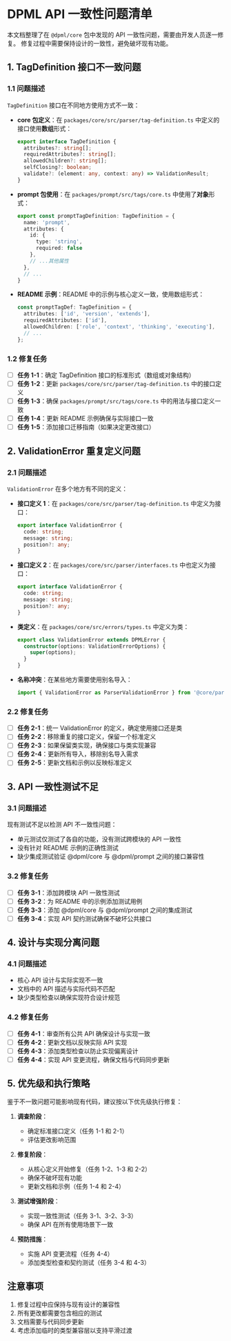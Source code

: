 # DPML API 一致性问题清单

本文档整理了在 `@dpml/core` 包中发现的 API 一致性问题，需要由开发人员逐一修复。
修复过程中需要保持设计的一致性，避免破坏现有功能。

## 1. TagDefinition 接口不一致问题

### 1.1 问题描述

`TagDefinition` 接口在不同地方使用方式不一致：

- **core 包定义**：在 `packages/core/src/parser/tag-definition.ts` 中定义的接口使用**数组**形式：
  ```typescript
  export interface TagDefinition {
    attributes?: string[];
    requiredAttributes?: string[];
    allowedChildren?: string[];
    selfClosing?: boolean;
    validate?: (element: any, context: any) => ValidationResult;
  }
  ```

- **prompt 包使用**：在 `packages/prompt/src/tags/core.ts` 中使用了**对象**形式：
  ```typescript
  export const promptTagDefinition: TagDefinition = {
    name: 'prompt',
    attributes: {
      id: {
        type: 'string',
        required: false
      },
      // ...其他属性
    },
    // ...
  }
  ```

- **README 示例**：README 中的示例与核心定义一致，使用数组形式：
  ```typescript
  const promptTagDef: TagDefinition = {
    attributes: ['id', 'version', 'extends'],
    requiredAttributes: ['id'],
    allowedChildren: ['role', 'context', 'thinking', 'executing'],
    // ...
  };
  ```

### 1.2 修复任务

- [ ] **任务 1-1**：确定 TagDefinition 接口的标准形式（数组或对象结构）
- [ ] **任务 1-2**：更新 `packages/core/src/parser/tag-definition.ts` 中的接口定义
- [ ] **任务 1-3**：确保 `packages/prompt/src/tags/core.ts` 中的用法与接口定义一致
- [ ] **任务 1-4**：更新 README 示例确保与实际接口一致
- [ ] **任务 1-5**：添加接口迁移指南（如果决定更改接口）

## 2. ValidationError 重复定义问题

### 2.1 问题描述

`ValidationError` 在多个地方有不同的定义：

- **接口定义 1**：在 `packages/core/src/parser/tag-definition.ts` 中定义为接口：
  ```typescript
  export interface ValidationError {
    code: string;
    message: string;
    position?: any;
  }
  ```

- **接口定义 2**：在 `packages/core/src/parser/interfaces.ts` 中也定义为接口：
  ```typescript
  export interface ValidationError {
    code: string;
    message: string;
    position?: any;
  }
  ```

- **类定义**：在 `packages/core/src/errors/types.ts` 中定义为类：
  ```typescript
  export class ValidationError extends DPMLError {
    constructor(options: ValidationErrorOptions) {
      super(options);
    }
  }
  ```

- **名称冲突**：在某些地方需要使用别名导入：
  ```typescript
  import { ValidationError as ParserValidationError } from '@core/parser/tag-definition';
  ```

### 2.2 修复任务

- [ ] **任务 2-1**：统一 ValidationError 的定义，确定使用接口还是类
- [ ] **任务 2-2**：移除重复的接口定义，保留一个标准定义
- [ ] **任务 2-3**：如果保留类实现，确保接口与类实现兼容
- [ ] **任务 2-4**：更新所有导入，移除别名导入需求
- [ ] **任务 2-5**：更新文档和示例以反映标准定义

## 3. API 一致性测试不足

### 3.1 问题描述

现有测试不足以检测 API 不一致性问题：

- 单元测试仅测试了各自的功能，没有测试跨模块的 API 一致性
- 没有针对 README 示例的正确性测试
- 缺少集成测试验证 @dpml/core 与 @dpml/prompt 之间的接口兼容性

### 3.2 修复任务

- [ ] **任务 3-1**：添加跨模块 API 一致性测试
- [ ] **任务 3-2**：为 README 中的示例添加测试用例
- [ ] **任务 3-3**：添加 @dpml/core 与 @dpml/prompt 之间的集成测试
- [ ] **任务 3-4**：实现 API 契约测试确保不破坏公共接口

## 4. 设计与实现分离问题

### 4.1 问题描述

- 核心 API 设计与实际实现不一致
- 文档中的 API 描述与实际代码不匹配
- 缺少类型检查以确保实现符合设计规范

### 4.2 修复任务

- [ ] **任务 4-1**：审查所有公共 API 确保设计与实现一致
- [ ] **任务 4-2**：更新文档以反映实际 API 实现
- [ ] **任务 4-3**：添加类型检查以防止实现偏离设计
- [ ] **任务 4-4**：实现 API 变更流程，确保文档与代码同步更新

## 5. 优先级和执行策略

鉴于不一致问题可能影响现有代码，建议按以下优先级执行修复：

1. **调查阶段**：
   - 确定标准接口定义（任务 1-1 和 2-1）
   - 评估更改影响范围

2. **修复阶段**：
   - 从核心定义开始修复（任务 1-2、1-3 和 2-2）
   - 确保不破坏现有功能
   - 更新文档和示例（任务 1-4 和 2-4）

3. **测试增强阶段**：
   - 实现一致性测试（任务 3-1、3-2、3-3）
   - 确保 API 在所有使用场景下一致

4. **预防措施**：
   - 实施 API 变更流程（任务 4-4）
   - 添加类型检查和契约测试（任务 3-4 和 4-3）

## 注意事项

1. 修复过程中应保持与现有设计的兼容性
2. 所有更改都需要包含相应的测试
3. 文档需要与代码同步更新
4. 考虑添加临时的类型兼容层以支持平滑过渡 